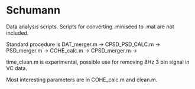 # Schumann

Data analysis scripts. Scripts for converting .miniseed to .mat are not included.

Standard procedure is DAT\_merger.m -> CPSD\_PSD\_CALC.m -> PSD\_merger.m  -> COHE_calc.m
                                                         -> CPSD\_merger.m ->

time\_clean.m is experimental, possible use for removing 8Hz 3 bin signal in VC data.

Most interesting parameters are in COHE_calc.m and clean.m.
